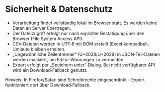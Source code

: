 # Sicherheit & Datenschutz

- Verarbeitung findet vollständig lokal im Browser statt. Es werden keine Daten an Server übertragen.
- Der Dateizugriff erfolgt nur nach expliziter Bestätigung über den Browser (File System Access API).
- CSV‑Dateien werden in UTF‑8 mit BOM erstellt (Excel‑kompatibel). Umlaute bleiben erhalten.
- „Ungewöhnliche Zeilentrenner“ (U+2028/U+2029) in JSON‑Teil‑Dateien werden maskiert, um Editor‑Warnungen zu vermeiden.
- Export erfolgt per „Speichern unter“‑Dialog. Bei nicht verfügbarer API wird ein Download‑Fallback genutzt.

Hinweis: In Firefox/Safari sind Schreibrechte eingeschränkt – Export funktioniert dort über Download‑Fallback.

